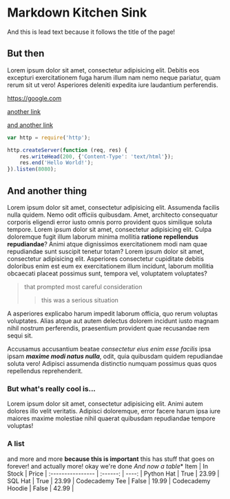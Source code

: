  # Markdown Kitchen Sink
 And this is lead text because it follows the title of the page!

 ## But then
 Lorem ipsum dolor sit amet, consectetur adipisicing elit. Debitis eos excepturi exercitationem fuga harum illum
 nam nemo neque pariatur, quam rerum sit ut vero! Asperiores deleniti expedita iure laudantium perferendis.

 https://google.com

 [another link](https://google.com)

 [and another link](https://google.com)

 ```javascript
 var http = require('http');

 http.createServer(function (req, res) {
     res.writeHead(200, {'Content-Type': 'text/html'});
     res.end('Hello World!');
 }).listen(8080);
 ```

 ## And another thing
 Lorem ipsum dolor sit amet, consectetur adipisicing elit. Assumenda facilis nulla quidem. Nemo odit
 officiis quibusdam. Amet, architecto consequatur corporis eligendi error iusto omnis porro provident quos
 similique soluta tempore. Lorem ipsum dolor sit amet, consectetur adipisicing elit. Culpa doloremque
 fugit illum laborum minima mollitia __ratione repellendus repudiandae__? Animi atque dignissimos exercitationem
 modi nam quae repudiandae sunt suscipit tenetur totam? Lorem ipsum dolor sit amet, consectetur adipisicing elit.
 Asperiores consectetur cupiditate debitis doloribus enim est eum ex exercitationem illum incidunt, laborum
 mollitia obcaecati placeat possimus sunt, tempora vel, voluptatem voluptates?

 > that prompted most careful consideration
 >> this was a serious situation

 A asperiores explicabo harum impedit laborum officia, quo rerum voluptas voluptates. Alias atque aut autem
 delectus dolorem incidunt iusto magnam nihil nostrum perferendis, praesentium provident quae recusandae rem
 sequi sit.

 Accusamus accusantium beatae _consectetur eius enim esse facilis_ ipsa ipsam ***maxime modi natus nulla***,
 odit,
 quia quibusdam quidem repudiandae soluta vero! Adipisci assumenda distinctio numquam possimus quas quos
 repellendus reprehenderit.


 ### But what's really cool is...
 Lorem ipsum dolor sit amet, consectetur adipisicing elit. Animi autem dolores illo velit veritatis. Adipisci
 doloremque, error facere harum ipsa iure maiores maxime molestiae nihil quaerat quibusdam repudiandae tempore
 voluptas!

 ### A list

 and more
 and more **because this is important**
 this has stuff
 that goes on
 forever!
 and actually more!
 okay we're done
*And now a table**
 Item | In Stock | Price |
 :---------------- | :------: | ----: |
 Python Hat | True | 23.99 |
 SQL Hat | True | 23.99 |
 Codecademy Tee | False | 19.99 |
 Codecademy Hoodie | False | 42.99 |